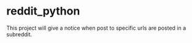 # reddit_python
This project will give a notice when post to specific urls are posted in a subreddit. 
